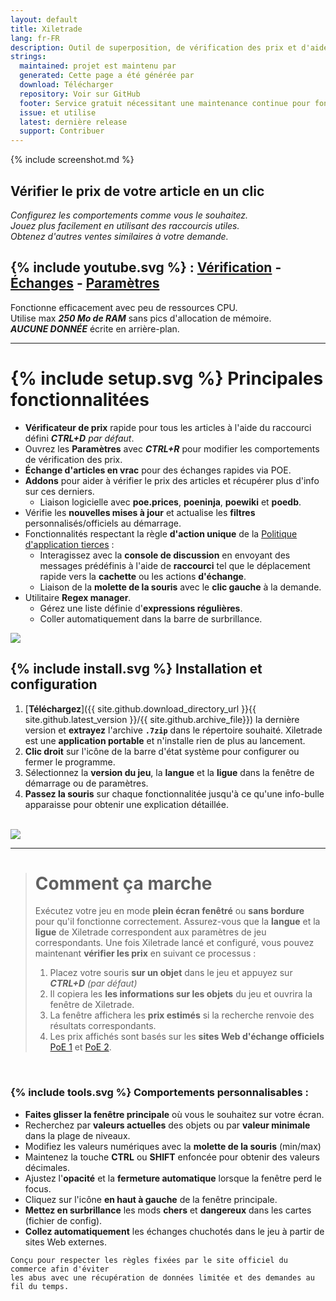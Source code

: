 ```yaml
---
layout: default
title: Xiletrade
lang: fr-FR
description: Outil de superposition, de vérification des prix et d'aide pour la série Path Of Exile
strings:
  maintained: projet est maintenu par
  generated: Cette page a été générée par
  download: Télécharger
  repository: Voir sur GitHub
  footer: Service gratuit nécessitant une maintenance continue pour fonctionner correctement.
  issue: et utilise
  latest: dernière release
  support: Contribuer
---
```

{% include screenshot.md %}
## Vérifier le prix de votre article en un clic

*Configurez les comportements comme vous le souhaitez.*  
*Jouez plus facilement en utilisant des raccourcis utiles.*  
*Obtenez d'autres ventes similaires à votre demande.*  

## {% include youtube.svg %} : [Vérification](https://youtu.be/4mP3uOsr8oc) - [Échanges](https://youtu.be/6yuLZXTho-A) - [Paramètres](https://youtu.be/libdIjrNM-8)<br>

Fonctionne efficacement avec peu de ressources CPU.  
Utilise max ***250 Mo de RAM*** sans pics d'allocation de mémoire.  
***AUCUNE DONNÉE*** écrite en arrière-plan.  

* * *

# {% include setup.svg %} Principales fonctionnalitées

- **Vérificateur de prix** rapide pour tous les articles à l'aide du raccourci défini ***CTRL+D*** *par défaut*.
- Ouvrez les **Paramètres** avec ***CTRL+R*** pour modifier les comportements de vérification des prix.
- **Échange d'articles en vrac** pour des échanges rapides via POE.
- **Addons** pour aider à vérifier le prix des articles et récupérer plus d'info sur ces derniers.
	- Liaison logicielle avec **poe.prices**, **poeninja**, **poewiki** et **poedb**.
- Vérifie les **nouvelles mises à jour** et actualise les **filtres** personnalisés/officiels au démarrage.
- Fonctionnalités respectant la règle **d'action unique** de la [Politique d'application tierces](https://www.pathofexile.com/developer/docs#policy) :
	- Interagissez avec la **console de discussion** en envoyant des messages prédéfinis à l'aide de **raccourci** 
tel que le déplacement rapide vers la **cachette** ou les actions **d'échange**.
	- Liaison de la **molette de la souris** avec le **clic gauche** à la demande.
- Utilitaire **Regex manager**.
	- Gérez une liste définie d'**expressions régulières**.
	- Coller automatiquement dans la barre de surbrillance.  

<img align="center" src="https://github.com/user-attachments/assets/1a3229fe-9f61-4c18-b4de-98e2ee026ace">
<br>

## {% include install.svg %} Installation et configuration

1. [**Téléchargez**]({{ site.github.download_directory_url }}{{ site.github.latest_version }}/{{ site.github.archive_file}}) la dernière version et **extrayez** l'archive **`.7zip`** dans le répertoire souhaité.
Xiletrade est une **application portable** et n'installe rien de plus au lancement.
2. **Clic droit** sur l'icône de la barre d'état système pour configurer ou fermer le programme.
3. Sélectionnez la **version du jeu**, la **langue** et la **ligue** dans la fenêtre de démarrage ou de paramètres.
4. **Passez la souris** sur chaque fonctionnalitée jusqu'à ce qu'une info-bulle apparaisse pour obtenir une explication détaillée.  
<br>
<img src="https://github.com/user-attachments/assets/2aa8b83a-9144-4b56-8d79-1808aac0d486">
<br>

* * *
> # Comment ça marche
>
> Exécutez votre jeu en mode **plein écran fenêtré** ou **sans bordure** pour qu'il fonctionne correctement.
> Assurez-vous que la **langue** et la **ligue** de Xiletrade correspondent aux paramètres de jeu correspondants.
> Une fois Xiletrade lancé et configuré, vous pouvez maintenant **vérifier les prix** en suivant ce processus :
> 1. Placez votre souris **sur un objet** dans le jeu et appuyez sur ***CTRL+D*** *(par défaut)*
> 2. Il copiera les **les informations sur les objets** du jeu et ouvrira la fenêtre de Xiletrade.
> 3. La fenêtre affichera les **prix estimés** si la recherche renvoie des résultats correspondants.
> 4. Les prix affichés sont basés sur les **sites Web d'échange officiels** [PoE 1](https://www.pathofexile.com/trade/search/) et [PoE 2](https://www.pathofexile.com/trade2/search/poe2/).
<br>

### {% include tools.svg %} Comportements personnalisables :

* **Faites glisser la fenêtre principale** où vous le souhaitez sur votre écran.
* Recherchez par **valeurs actuelles** des objets ou par **valeur minimale** dans la plage de niveaux.
* Modifiez les valeurs numériques avec la **molette de la souris** (min/max)
* Maintenez la touche **CTRL** ou **SHIFT** enfoncée pour obtenir des valeurs décimales.
* Ajustez l'**opacité** et la **fermeture automatique** lorsque la fenêtre perd le focus.
* Cliquez sur l'icône **en haut à gauche** de la fenêtre principale.
* **Mettez en surbrillance** les mods **chers** et **dangereux** dans les cartes (fichier de config).
* **Collez automatiquement** les échanges chuchotés dans le jeu à partir de sites Web externes.

```
Conçu pour respecter les règles fixées par le site officiel du commerce afin d'éviter 
les abus avec une récupération de données limitée et des demandes au fil du temps.
```
